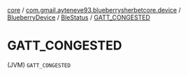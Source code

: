 [core](../../../index.md) / [com.gmail.ayteneve93.blueberrysherbetcore.device](../../index.md) / [BlueberryDevice](../index.md) / [BleStatus](index.md) / [GATT_CONGESTED](./-g-a-t-t_-c-o-n-g-e-s-t-e-d.md)

# GATT_CONGESTED

(JVM) `GATT_CONGESTED`
